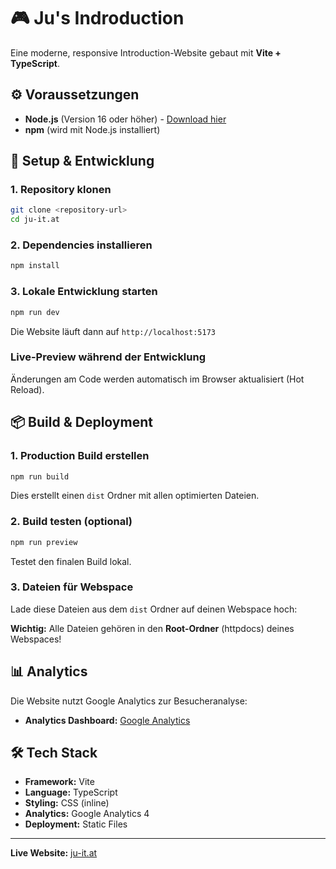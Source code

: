 # 🎮 Ju's Indroduction

Eine moderne, responsive Introduction-Website gebaut mit **Vite + TypeScript**.

## ⚙️ Voraussetzungen

- **Node.js** (Version 16 oder höher) - [Download hier](https://nodejs.org/)
- **npm** (wird mit Node.js installiert)

## 🚀 Setup & Entwicklung

### 1. Repository klonen
```bash
git clone <repository-url>
cd ju-it.at
```

### 2. Dependencies installieren
```bash
npm install
```

### 3. Lokale Entwicklung starten
```bash
npm run dev
```
Die Website läuft dann auf `http://localhost:5173`

### Live-Preview während der Entwicklung
Änderungen am Code werden automatisch im Browser aktualisiert (Hot Reload).

## 📦 Build & Deployment

### 1. Production Build erstellen
```bash
npm run build
```
Dies erstellt einen `dist` Ordner mit allen optimierten Dateien.

### 2. Build testen (optional)
```bash
npm run preview
```
Testet den finalen Build lokal.

### 3. Dateien für Webspace
Lade diese Dateien aus dem `dist` Ordner auf deinen Webspace hoch:

**Wichtig:** Alle Dateien gehören in den **Root-Ordner** (httpdocs) deines Webspaces!

## 📊 Analytics

Die Website nutzt Google Analytics zur Besucheranalyse:

- **Analytics Dashboard:** [Google Analytics](https://analytics.google.com)

## 🛠️ Tech Stack

- **Framework:** Vite
- **Language:** TypeScript
- **Styling:** CSS (inline)
- **Analytics:** Google Analytics 4
- **Deployment:** Static Files

---

**Live Website:** [ju-it.at](https://ju-it.at)